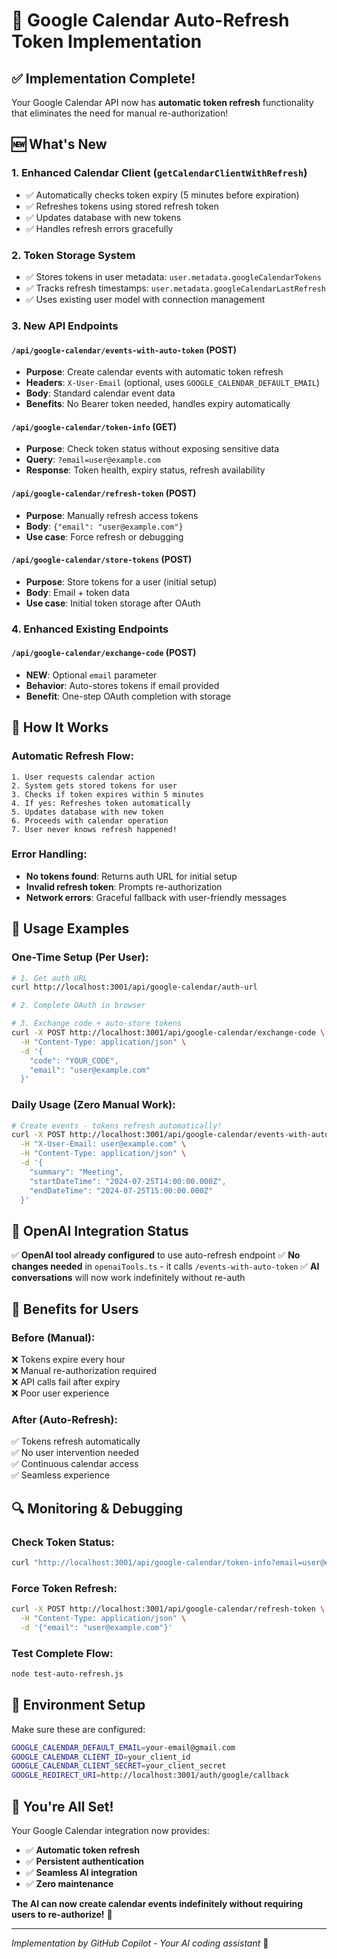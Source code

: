 # 🔄 Google Calendar Auto-Refresh Token Implementation

## ✅ **Implementation Complete!**

Your Google Calendar API now has **automatic token refresh** functionality that eliminates the need for manual re-authorization!

## 🆕 **What's New**

### 1. **Enhanced Calendar Client (`getCalendarClientWithRefresh`)**
- ✅ Automatically checks token expiry (5 minutes before expiration)
- ✅ Refreshes tokens using stored refresh token
- ✅ Updates database with new tokens
- ✅ Handles refresh errors gracefully

### 2. **Token Storage System**
- ✅ Stores tokens in user metadata: `user.metadata.googleCalendarTokens`
- ✅ Tracks refresh timestamps: `user.metadata.googleCalendarLastRefresh`
- ✅ Uses existing user model with connection management

### 3. **New API Endpoints**

#### `/api/google-calendar/events-with-auto-token` (POST)
- **Purpose**: Create calendar events with automatic token refresh
- **Headers**: `X-User-Email` (optional, uses `GOOGLE_CALENDAR_DEFAULT_EMAIL`)
- **Body**: Standard calendar event data
- **Benefits**: No Bearer token needed, handles expiry automatically

#### `/api/google-calendar/token-info` (GET)
- **Purpose**: Check token status without exposing sensitive data
- **Query**: `?email=user@example.com`
- **Response**: Token health, expiry status, refresh availability

#### `/api/google-calendar/refresh-token` (POST)
- **Purpose**: Manually refresh access tokens
- **Body**: `{"email": "user@example.com"}`
- **Use case**: Force refresh or debugging

#### `/api/google-calendar/store-tokens` (POST)
- **Purpose**: Store tokens for a user (initial setup)
- **Body**: Email + token data
- **Use case**: Initial token storage after OAuth

### 4. **Enhanced Existing Endpoints**

#### `/api/google-calendar/exchange-code` (POST)
- **NEW**: Optional `email` parameter
- **Behavior**: Auto-stores tokens if email provided
- **Benefit**: One-step OAuth completion with storage

## 🔧 **How It Works**

### Automatic Refresh Flow:
```
1. User requests calendar action
2. System gets stored tokens for user
3. Checks if token expires within 5 minutes
4. If yes: Refreshes token automatically
5. Updates database with new token
6. Proceeds with calendar operation
7. User never knows refresh happened!
```

### Error Handling:
- **No tokens found**: Returns auth URL for initial setup
- **Invalid refresh token**: Prompts re-authorization
- **Network errors**: Graceful fallback with user-friendly messages

## 🚀 **Usage Examples**

### One-Time Setup (Per User):
```bash
# 1. Get auth URL
curl http://localhost:3001/api/google-calendar/auth-url

# 2. Complete OAuth in browser

# 3. Exchange code + auto-store tokens
curl -X POST http://localhost:3001/api/google-calendar/exchange-code \
  -H "Content-Type: application/json" \
  -d '{
    "code": "YOUR_CODE",
    "email": "user@example.com"
  }'
```

### Daily Usage (Zero Manual Work):
```bash
# Create events - tokens refresh automatically!
curl -X POST http://localhost:3001/api/google-calendar/events-with-auto-token \
  -H "X-User-Email: user@example.com" \
  -H "Content-Type: application/json" \
  -d '{
    "summary": "Meeting",
    "startDateTime": "2024-07-25T14:00:00.000Z",
    "endDateTime": "2024-07-25T15:00:00.000Z"
  }'
```

## 🤖 **OpenAI Integration Status**

✅ **OpenAI tool already configured** to use auto-refresh endpoint
✅ **No changes needed** in `openaiTools.ts` - it calls `/events-with-auto-token`
✅ **AI conversations** will now work indefinitely without re-auth

## 🎯 **Benefits for Users**

### Before (Manual):
❌ Tokens expire every hour  
❌ Manual re-authorization required  
❌ API calls fail after expiry  
❌ Poor user experience  

### After (Auto-Refresh):
✅ Tokens refresh automatically  
✅ No user intervention needed  
✅ Continuous calendar access  
✅ Seamless experience  

## 🔍 **Monitoring & Debugging**

### Check Token Status:
```bash
curl "http://localhost:3001/api/google-calendar/token-info?email=user@example.com"
```

### Force Token Refresh:
```bash
curl -X POST http://localhost:3001/api/google-calendar/refresh-token \
  -H "Content-Type: application/json" \
  -d '{"email": "user@example.com"}'
```

### Test Complete Flow:
```bash
node test-auto-refresh.js
```

## 📝 **Environment Setup**

Make sure these are configured:
```bash
GOOGLE_CALENDAR_DEFAULT_EMAIL=your-email@gmail.com
GOOGLE_CALENDAR_CLIENT_ID=your_client_id
GOOGLE_CALENDAR_CLIENT_SECRET=your_client_secret
GOOGLE_REDIRECT_URI=http://localhost:3001/auth/google/callback
```

## 🎉 **You're All Set!**

Your Google Calendar integration now provides:
- ✅ **Automatic token refresh**
- ✅ **Persistent authentication**
- ✅ **Seamless AI integration**
- ✅ **Zero maintenance**

**The AI can now create calendar events indefinitely without requiring users to re-authorize!** 🚀

---
*Implementation by GitHub Copilot - Your AI coding assistant* 🤖
